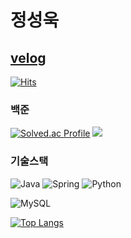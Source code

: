 # 정성욱 

## [velog](https://velog.io/@seonguk52/posts)

[![Hits](https://hits.seeyoufarm.com/api/count/incr/badge.svg?url=https%3A%2F%2Fgithub.com%2FSeongUk52&count_bg=%2379C83D&title_bg=%23555555&icon=&icon_color=%23E7E7E7&title=hits&edge_flat=false)](https://hits.seeyoufarm.com)


### 백준

[![Solved.ac Profile](http://mazassumnida.wtf/api/v2/generate_badge?boj=seonguk52)](https://solved.ac/seonguk52/)
<img src="http://mazandi.herokuapp.com/api?handle=seonguk52&theme=warm"/>


### 기술스택
![Java](https://img.shields.io/badge/Java-007396.svg?&style=for-the-badge&logo=Java&logoColor=white)
![Spring](https://img.shields.io/badge/Spring-6DB33F.svg?&style=for-the-badge&logo=Spring&logoColor=white)
![Python](https://img.shields.io/badge/Python-3776AB.svg?&style=for-the-badge&logo=Python&logoColor=white)

![MySQL](https://img.shields.io/badge/MySQL-4479A1.svg?&style=for-the-badge&logo=MySQL&logoColor=white)

[![Top Langs](https://github-readme-stats.vercel.app/api/top-langs/?username=SeongUk52)](https://github.com/SeongUk52/github-readme-stats)
<!---
SeongUk52/SeongUk52 is a ✨ special ✨ repository because its `README.md` (this file) appears on your GitHub profile.
You can click the Preview link to take a look at your changes.
--->
